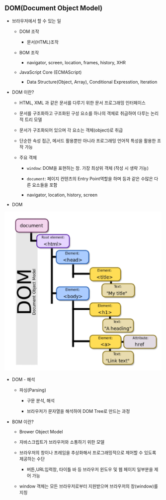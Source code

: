 ## DOM(Document Object Model)

* 브라우저에서 할 수 있는 일
  
  * DOM 조작
    
    * 문서(HTML)조작
  
  * BOM 조작
    
    * navigator, screen, location, frames, history, XHR
  
  * JavaScript Core (ECMAScript)
    
    * Data Structure(Object, Array), Conditional Expresstion, Iteration

* DOM 이란?
  
  * HTML, XML 과 같은 문서를 다루기 위한 문서 프로그래밍 인터페이스
  
  * 문서를 구조화하고 구조화된 구성 요소를 하나의 객체로 취급하여 다루는 논리적 트리 모델
  
  * 문서가 구조화되어 있으며 각 요소는 객체(object)로 취급
  
  * 단순한 속성 접근, 메서드 활용뿐만 아니라 프로그래밍 언어적 특성을 활용한 조작 가능
  
  * 주요 객체
    
    * `window`: DOM을 표현하는 창. 가장  최상위 객체 (작성 시 생략 가능)
    
    * `document`: 페이지 컨텐츠의 Entry Point역할을 하며 <body>등과 같은 수많은 다른 요소들을 포함
    
    * navigator, location, history, screen

* DOM

![](assets/2022-07-03-12-38-45-image.png)

* DOM - 해석
  
  * 파싱(Parsing)
    
    * 구문 분석, 해석
    
    * 브라우저가 문자열을 해석하여 DOM Tree로 만드는 과정

* BOM 이란?
  
  * Brower Object Model
  
  * 자바스크립트가 브라우저와 소통하기 위한 모델
  
  * 브라우저의 창이나 프레임을 추상화해서 프로그래밍적으로 제어할 수 있도록 제공하는 수단
    
    * 버튼,URL입력창, 타이틀 바 등 브라우저 윈도우 및 웹 페이지 일부분을 제어 가능
  
  * window 객체는 모든 브라우저로부터 지원받으며 브라우저의 창(window)를 지칭

   
